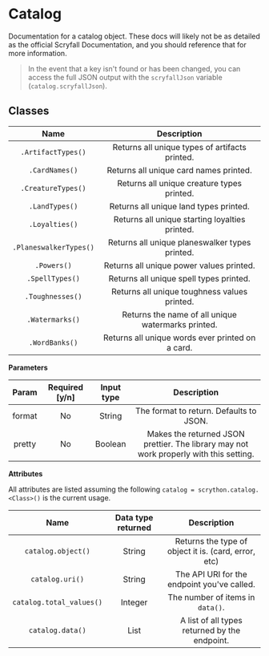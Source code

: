 # Catalog

Documentation for a catalog object. These docs will likely not be as detailed as the official Scryfall Documentation, and you should reference that for more information.

>In the event that a key isn't found or has been changed, you can access the full JSON output with the `scryfallJson` variable (`catalog.scryfallJson`).

## Classes

|Name|Description|
|:---:|:---:|
|`.ArtifactTypes()`|Returns all unique types of artifacts printed.|
|`.CardNames()`|Returns all unique card names printed.|
|`.CreatureTypes()`|Returns all unique creature types printed.|
|`.LandTypes()`|Returns all unique land types printed.|
|`.Loyalties()`|Returns all unique starting loyalties printed.|
|`.PlaneswalkerTypes()`|Returns all unique planeswalker types printed.|
|`.Powers()`|Returns all unique power values printed.|
|`.SpellTypes()`|Returns all unique spell types printed.|
|`.Toughnesses()`|Returns all unique toughness values printed.|
|`.Watermarks()`|Returns the name of all unique watermarks printed.|
|`.WordBanks()`|Returns all unique words ever printed on a card.|

**Parameters**

| Param |Required [y/n]| Input type | Description |
| :---: | :---: | :---:  |:---: |
|format|No|String|The format to return. Defaults to JSON.|
|pretty|No|Boolean|Makes the returned JSON prettier. The library may not work properly with this setting.|

**Attributes**

All attributes are listed assuming the following
`catalog = scrython.catalog.<Class>()` is the current usage.

|Name|Data type returned|Description|
|:---:|:---:|:---:|
|`catalog.object()`|String|Returns the type of object it is. (card, error, etc)|
|`catalog.uri()`|String|The API URI for the endpoint you've called.|
|`catalog.total_values()`|Integer|The number of items in `data()`.|
|`catalog.data()`|List|A list of all types returned by the endpoint.|
